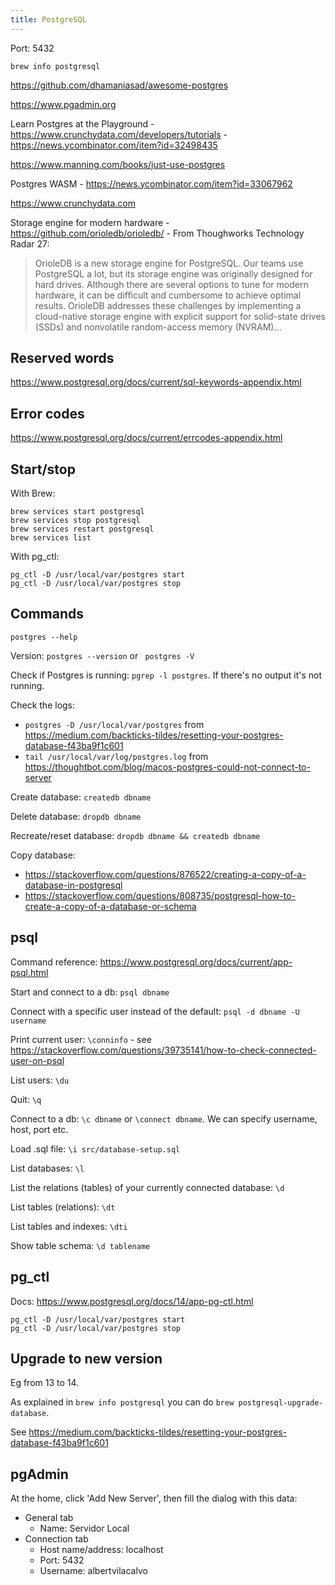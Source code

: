 ```yaml
---
title: PostgreSQL
---
```


Port: 5432

`brew info postgresql`

https://github.com/dhamaniasad/awesome-postgres

https://www.pgadmin.org

Learn Postgres at the Playground - https://www.crunchydata.com/developers/tutorials - https://news.ycombinator.com/item?id=32498435

https://www.manning.com/books/just-use-postgres

Postgres WASM - https://news.ycombinator.com/item?id=33067962

https://www.crunchydata.com

Storage engine for modern hardware - https://github.com/orioledb/orioledb/ - From Thoughworks Technology Radar 27:

> OrioleDB is a new storage engine for PostgreSQL. Our teams use PostgreSQL a lot, but its
> storage engine was originally designed for hard drives. Although there are several options to tune
> for modern hardware, it can be difficult and cumbersome to achieve optimal results. OrioleDB
> addresses these challenges by implementing a cloud-native storage engine with explicit support
> for solid-state drives (SSDs) and nonvolatile random-access memory (NVRAM)...

## Reserved words

https://www.postgresql.org/docs/current/sql-keywords-appendix.html

## Error codes

https://www.postgresql.org/docs/current/errcodes-appendix.html

## Start/stop

With Brew:

```shell
brew services start postgresql
brew services stop postgresql
brew services restart postgresql
brew services list
```

With pg_ctl:

```shell
pg_ctl -D /usr/local/var/postgres start
pg_ctl -D /usr/local/var/postgres stop
```

## Commands

`postgres --help`

Version: `postgres --version` or ` postgres -V`

Check if Postgres is running: `pgrep -l postgres`. If there's no output it's not running.

Check the logs:

- `postgres -D /usr/local/var/postgres` from https://medium.com/backticks-tildes/resetting-your-postgres-database-f43ba9f1c601
- `tail /usr/local/var/log/postgres.log` from https://thoughtbot.com/blog/macos-postgres-could-not-connect-to-server

Create database: `createdb dbname`

Delete database: `dropdb dbname`

Recreate/reset database: `dropdb dbname && createdb dbname`

Copy database:

- https://stackoverflow.com/questions/876522/creating-a-copy-of-a-database-in-postgresql
- https://stackoverflow.com/questions/808735/postgresql-how-to-create-a-copy-of-a-database-or-schema

## psql

Command reference: https://www.postgresql.org/docs/current/app-psql.html

Start and connect to a db: `psql dbname`

Connect with a specific user instead of the default: `psql -d dbname -U username`

Print current user: `\conninfo` - see https://stackoverflow.com/questions/39735141/how-to-check-connected-user-on-psql

List users: `\du`

Quit: `\q`

Connect to a db: `\c dbname` or `\connect dbname`. We can specify username, host, port etc.

Load .sql file: `\i src/database-setup.sql`

List databases: `\l`

List the relations (tables) of your currently connected database: `\d`

List tables (relations): `\dt`

List tables and indexes: `\dti`

Show table schema: `\d tablename`

## pg_ctl

Docs: https://www.postgresql.org/docs/14/app-pg-ctl.html

```shell
pg_ctl -D /usr/local/var/postgres start
pg_ctl -D /usr/local/var/postgres stop
```

## Upgrade to new version

Eg from 13 to 14.

As explained in `brew info postgresql` you can do `brew postgresql-upgrade-database`.

See https://medium.com/backticks-tildes/resetting-your-postgres-database-f43ba9f1c601

## pgAdmin

At the home, click 'Add New Server', then fill the dialog with this data:

- General tab
  - Name: Servidor Local
- Connection tab
  - Host name/address: localhost
  - Port: 5432
  - Username: albertvilacalvo

